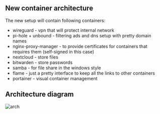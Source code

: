 ## New container architecture 
The new setup will contain following containers:
* wireguard - vpn that will protect internal network 
* pi-hole + unbound - filtering ads and dns setup with pretty domain names
* nginx-proxy-manager - to provide certificates for containers that requires them (self-signed in this case)
* nextcloud - store files
* bitwarden - store passwords
* samba - for file share in the windows style
* flame - just a pretty interface to keep all the links to other containers 
* portainer - visual container management

## Architecture diagram
![arch](https://user-images.githubusercontent.com/97596263/218331678-180898c5-2033-4a4a-96bd-b8f29f186084.jpg)
